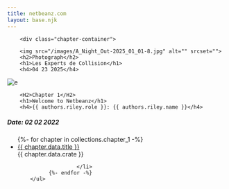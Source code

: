 ```yaml
---
title: netbeanz.com
layout: base.njk
---
```




<div class="post-list">

        <div class="chapter-container">
        
<div class="chapter-image">
       
        <img src="/images/A_Night_Out-2025_01_01-8.jpg" alt="" srcset="">
        <h2>Photograph</h2>
        <h1>Les Experts de Collision</h1>
        <h4>04 23 2025</h4>

</div>
</div>
        <div class="chapter-container">
<div class="chapter-image">
        <img src="/images/computer.gif" alt="e">
</div>

        <H2>Chapter 1</H2>
        <h1>Welcome to Netbeanz</h1>
        <h4>{{ authors.riley.role }}: {{ authors.riley.name }}</h4>
<h5>Date: 02 02 2022</h5>
        <ul class="sequenced-list">
                {%- for chapter in collections.chapter_1 -%}
                <li>
                        <div class="post-link-box">
                                <a href=".{{ chapter.url }}" class="bouncing-link">{{ chapter.data.title }}</a>
                        </div>
                       <div class="date">{{ chapter.data.crate }}</div>
                        
                       </li> 
              {%- endfor -%}
        </ul>
       


</div>


</div>
